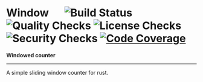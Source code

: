 # Window &emsp; ![Build Status] ![Quality Checks] ![License Checks] ![Security Checks] [![Code Coverage]][codecov.io]

[Build Status]: https://github.com/wayfair-incubator/window/workflows/Tests/badge.svg
[Quality Checks]: https://github.com/wayfair-incubator/window/workflows/Checks/badge.svg
[License Checks]: https://github.com/wayfair-incubator/window/workflows/License%20audit/badge.svg
[Security Checks]: https://github.com/wayfair-incubator/window/workflows/Security%20audit/badge.svg
[Code Coverage]: https://codecov.io/gh/wayfair-incubator/window/branch/master/graph/badge.svg
[codecov.io]: https://codecov.io/gh/wayfair-incubator/window

**Windowed counter**

---

A simple sliding window counter for rust.